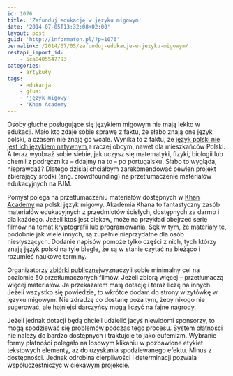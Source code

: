 ```yaml
---
id: 1076
title: 'Zafunduj edukację w języku migowym'
date: '2014-07-05T13:32:08+02:00'
layout: post
guid: 'http://informaton.pl/?p=1076'
permalink: /2014/07/05/zafunduj-edukacje-w-jezyku-migowym/
restapi_import_id:
    - 5ca8405547793
categories:
    - artykuły
tags:
    - edukacja
    - głusi
    - 'język migowy'
    - 'Khan Academy'
---
```


Osoby głuche posługujące się językiem migowym nie mają lekko w edukacji. Mało kto zdaje sobie sprawę z faktu, że słabo znają one język polski, a czasem nie znają go wcale. Wynika to z faktu, że [język polski nie jest ich językiem natywnym,](http://informaton.pl/?p=447)a raczej obcym, nawet dla mieszkańców Polski. A teraz wyobraź sobie siebie, jak uczysz się matematyki, fizyki, biologii lub chemii z podręcznika – ddajmy na to – po portugalsku. Słabo to wygląda, nieprawdaż? Dlatego dzisiaj chciałbym zarekomendować pewien projekt zbierający środki (ang. <span lang="en">crowdfounding</span>) na przetłumaczenie materiałów edukacyjnych na PJM.

Pomysł polega na przetłumaczeniu materiałów dostępnych w [Khan Academy](https://www.khanacademy.org/) na polski język migowy. Akademia Khana to fantastyczny zasób materiałów edukacyjnych z przedmiotów ścisłych, dostępnych za darmo i dla każdego. Jeżeli ktoś jest ciekaw, może na przykład obejrzeć serię filmów na temat kryptografii lub programowania. Sęk w tym, że materiały te, podobnie jak wiele innych, są zupełnie nieprzydatne dla osób niesłyszących. Dodanie napisów pomoże tylko części z nich, tych którzy znają język polski na tyle biegle, że są w stanie czytać na bieżąco i rozumieć naukowe terminy.

Organizatorzy [zbiórki publicznej](http://www.beesfund.com/projekty/pokaz/197,akademia-khana-w-polskim-jezyku-migowym)wyznaczyli sobie minimalny cel na poziomie 50 przetłumaczonych filmów. Jeżeli zbiorą więcej – przetłumaczą więcej materiałów. Ja przekazałem małą dotację i teraz liczę na innych. Jeżeli wszystko się powiedzie, to wkrótce dodam do strony wizytówkę w języku migowym. Nie zdradzę co dostanę poza tym, żeby nikogo nie sugerować, ale hojniejsi darczyńcy mogą liczyć na fajne nagrody.

Jeżeli jednak dotacji będą chcieli udzielić jacyś niewidomi sponsorzy, to mogą spodziewać się problemów podczas tego procesu. System płatności nie należy do bardzo dostępnych i traktujcie to jako eufemizm. Wybranie formy płatności polegało na losowym klikaniu w pozbawione etykiet tekstowych elementy, aż do uzyskania spodziewanego efektu. Minus z dostępności. Jednak odrobina cierpliwości i determinacji pozwala współuczestniczyć w ciekawym projekcie.